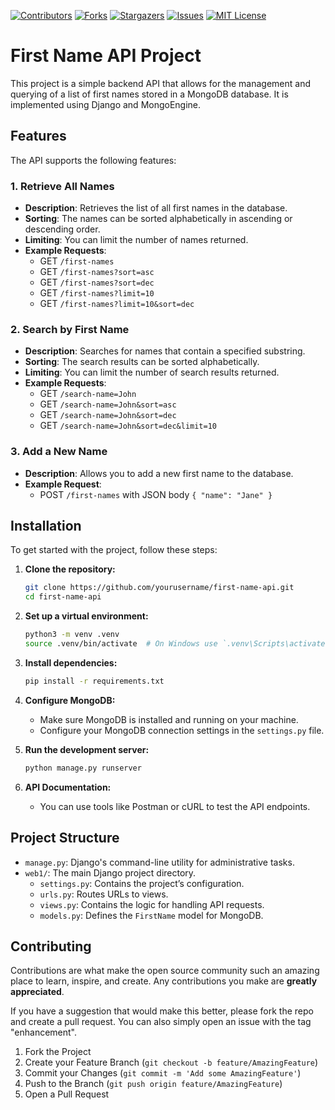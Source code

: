 [![Contributors][contributors-shield]][contributors-url]
[![Forks][forks-shield]][forks-url]
[![Stargazers][stars-shield]][stars-url]
[![Issues][issues-shield]][issues-url]
[![MIT License][license-shield]][license-url]

# First Name API Project

This project is a simple backend API that allows for the management and querying of a list of first names stored in a MongoDB database. It is implemented using Django and MongoEngine.

## Features

The API supports the following features:

### 1. Retrieve All Names
- **Description**: Retrieves the list of all first names in the database.
- **Sorting**: The names can be sorted alphabetically in ascending or descending order.
- **Limiting**: You can limit the number of names returned.
- **Example Requests**:
  - GET `/first-names`
  - GET `/first-names?sort=asc`
  - GET `/first-names?sort=dec`
  - GET `/first-names?limit=10`
  - GET `/first-names?limit=10&sort=dec`

### 2. Search by First Name
- **Description**: Searches for names that contain a specified substring.
- **Sorting**: The search results can be sorted alphabetically.
- **Limiting**: You can limit the number of search results returned.
- **Example Requests**:
  - GET `/search-name=John`
  - GET `/search-name=John&sort=asc`
  - GET `/search-name=John&sort=dec`
  - GET `/search-name=John&sort=dec&limit=10`

### 3. Add a New Name
- **Description**: Allows you to add a new first name to the database.
- **Example Request**:
  - POST `/first-names` with JSON body `{ "name": "Jane" }`

## Installation

To get started with the project, follow these steps:

1. **Clone the repository:**
   ```bash
   git clone https://github.com/yourusername/first-name-api.git
   cd first-name-api
   ```

2. **Set up a virtual environment:**
   ```bash
   python3 -m venv .venv
   source .venv/bin/activate  # On Windows use `.venv\Scripts\activate`
   ```

3. **Install dependencies:**
   ```bash
   pip install -r requirements.txt
   ```

4. **Configure MongoDB:**
   - Make sure MongoDB is installed and running on your machine.
   - Configure your MongoDB connection settings in the `settings.py` file.

5. **Run the development server:**
   ```bash
   python manage.py runserver
   ```

6. **API Documentation:**
   - You can use tools like Postman or cURL to test the API endpoints.

## Project Structure

- `manage.py`: Django's command-line utility for administrative tasks.
- `web1/`: The main Django project directory.
  - `settings.py`: Contains the project’s configuration.
  - `urls.py`: Routes URLs to views.
  - `views.py`: Contains the logic for handling API requests.
  - `models.py`: Defines the `FirstName` model for MongoDB.

[contributors-shield]: https://img.shields.io/github/contributors/aidaaminian/first-name-api.svg?style=for-the-badge
[contributors-url]: https://github.com/aidaaminian/first-name-api/graphs/contributors
[forks-shield]: https://img.shields.io/github/forks/aidaaminian/first-name-api.svg?style=for-the-badge
[forks-url]: https://github.com/aidaaminian/first-name-api/network/members
[stars-shield]: https://img.shields.io/github/stars/aidaaminian/first-name-api.svg?style=for-the-badge
[stars-url]: https://github.com/aidaaminian/first-name-api/stargazers
[issues-shield]: https://img.shields.io/github/issues/aidaaminian/first-name-api.svg?style=for-the-badge
[issues-url]: https://github.com/aidaaminian/first-name-api/issues
[license-shield]: https://img.shields.io/github/license/aidaaminian/first-name-api.svg?style=for-the-badge
[license-url]: https://github.com/aidaaminian/first-name-api/blob/main/LICENSE

## Contributing

Contributions are what make the open source community such an amazing place to learn, inspire, and create. Any contributions you make are **greatly appreciated**.

If you have a suggestion that would make this better, please fork the repo and create a pull request. You can also simply open an issue with the tag "enhancement".

1. Fork the Project
2. Create your Feature Branch (`git checkout -b feature/AmazingFeature`)
3. Commit your Changes (`git commit -m 'Add some AmazingFeature'`)
4. Push to the Branch (`git push origin feature/AmazingFeature`)
5. Open a Pull Request
